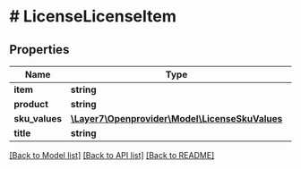 # # LicenseLicenseItem

## Properties

Name | Type | Description | Notes
------------ | ------------- | ------------- | -------------
**item** | **string** |  | [optional]
**product** | **string** |  | [optional]
**sku_values** | [**\Layer7\Openprovider\Model\LicenseSkuValues**](LicenseSkuValues.md) |  | [optional]
**title** | **string** |  | [optional]

[[Back to Model list]](../../README.md#models) [[Back to API list]](../../README.md#endpoints) [[Back to README]](../../README.md)
